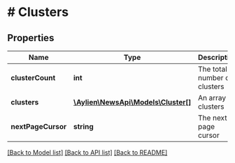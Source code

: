 # # Clusters

## Properties

Name | Type | Description | Notes
------------ | ------------- | ------------- | -------------
**clusterCount** | **int** | The total number of clusters | [optional] 
**clusters** | [**\Aylien\NewsApi\Models\Cluster[]**](Cluster.md) | An array of clusters | [optional] 
**nextPageCursor** | **string** | The next page cursor | [optional] 

[[Back to Model list]](../../README.md#documentation-for-models) [[Back to API list]](../../README.md#documentation-for-api-endpoints) [[Back to README]](../../README.md)


